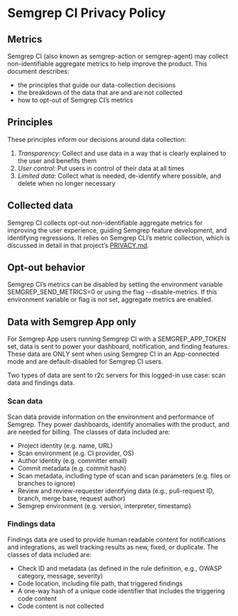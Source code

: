 # Semgrep CI Privacy Policy

## Metrics

Semgrep CI (also known as semgrep-action or semgrep-agent) may collect non-identifiable aggregate metrics to help improve the product. This document describes:

- the principles that guide our data-collection decisions
- the breakdown of the data that are and are not collected
- how to opt-out of Semgrep CI’s metrics

## Principles

These principles inform our decisions around data collection:

1. *Transparency*: Collect and use data in a way that is clearly explained to the user and benefits them
2. *User control*: Put users in control of their data at all times
3. *Limited data*: Collect what is needed, de-identify where possible, and delete when no longer necessary

## Collected data

Semgrep CI collects opt-out non-identifiable aggregate metrics for improving the user experience, guiding Semgrep feature development, and identifying regressions. It relies on Semgrep CLI’s metric collection, which is discussed in detail in that project’s [PRIVACY.md](https://github.com/returntocorp/semgrep/blob/develop/PRIVACY.md).

## Opt-out behavior

Semgrep CI’s metrics can be disabled by setting the environment variable SEMGREP_SEND_METRICS=0 or using the flag --disable-metrics. If this environment variable or flag is not set, aggregate metrics are enabled.


## Data with Semgrep App only

For Semgrep App users running Semgrep CI with a SEMGREP_APP_TOKEN set, data is sent to power your dashboard, notification, and finding features. These data are ONLY sent when using Semgrep CI in an App-connected mode and are default-disabled for Semgrep CI users.

Two types of data are sent to r2c servers for this logged-in use case: scan data and findings data.

### Scan data

Scan data provide information on the environment and performance of Semgrep. They power dashboards, identify anomalies with the product, and are needed for billing. The classes of data included are:

- Project identity (e.g. name, URL)
- Scan environment (e.g. CI provider, OS)
- Author identity (e.g. committer email)
- Commit metadata (e.g. commit hash)
- Scan metadata, including type of scan and scan parameters (e.g. files or branches to ignore)
- Review and review-requester identifying data (e.g., pull-request ID, branch, merge base, request author)
- Semgrep environment (e.g. version, interpreter, timestamp)

### Findings data

Findings data are used to provide human readable content for notifications and integrations, as well tracking results as new, fixed, or duplicate. The classes of data included are:

- Check ID and metadata (as defined in the rule definition, e.g., OWASP category, message, severity)
- Code location, including file path, that triggered findings
- A one-way hash of a unique code identifier that includes the triggering code content
- Code content is not collected
